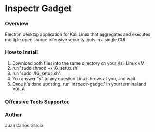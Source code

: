 # Inspectr Gadget
### Overview




Electron desktop application for Kali Linux that aggregates and executes multiple open source offensive security tools in a single GUI

### How to Install
1. Download both files into the same directory on your Kali Linux VM
2. run 'sudo chmod +x IG_setup.sh'
3. run 'sudo ./IG_setup.sh'
4. You answer "y" to any question Linux throws at you, and wait
5. Once it's done updating, run 'inspectr-gadget' in your terminal and VOILA

### Offensive Tools Supported

### Author
Juan Carlos Garcia
